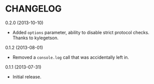 CHANGELOG
=========

0.2.0 (2013-10-10)

- Added `options` parameter, ability to disable strict protocol checks.  Thanks to kylegetson.

0.1.2 (2013-08-01)

- Removed a `console.log` call that was accidentally left in.

0.1.1 (2013-07-31)

- Initial release.